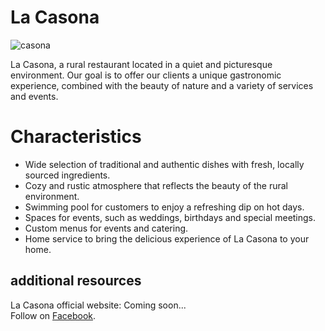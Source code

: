 # La Casona
![casona](https://github.com/Snortzz/La-Casona-Restaurant/assets/111935925/bc2ce483-b4d0-4413-8f1e-1fa7ac0d2bcb)



La Casona, a rural restaurant located in a quiet and picturesque environment. Our goal is to offer our clients a unique gastronomic experience, combined with the beauty of nature and a variety of services and events.

# Characteristics
- Wide selection of traditional and authentic dishes with fresh, locally sourced ingredients.
- Cozy and rustic atmosphere that reflects the beauty of the rural environment.
- Swimming pool for customers to enjoy a refreshing dip on hot days.
- Spaces for events, such as weddings, birthdays and special meetings.
- Custom menus for events and catering.
- Home service to bring the delicious experience of La Casona to your home.

## additional resources
La Casona official website: Coming soon... <br>
Follow on [Facebook](https://www.facebook.com/profile.php?id=100083367811334).
